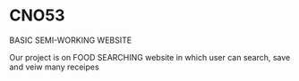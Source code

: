 # CNO53
BASIC SEMI-WORKING WEBSITE

Our project is on FOOD SEARCHING website in which user can search, save and veiw many receipes
